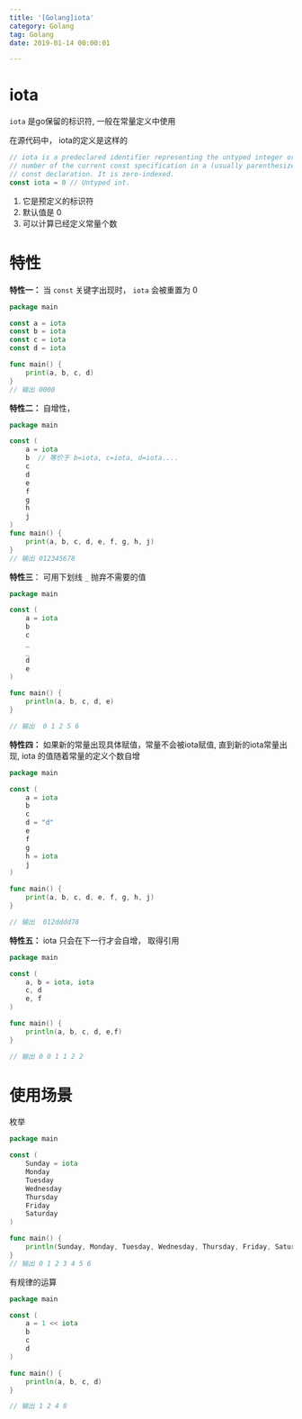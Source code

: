 ```yaml
---
title: '[Golang]iota'
category: Golang
tag: Golang
date: 2019-01-14 00:00:01

---
```






# iota

`iota`  是go保留的标识符, 一般在常量定义中使用

 在源代码中， iota的定义是这样的

```go
// iota is a predeclared identifier representing the untyped integer ordinal
// number of the current const specification in a (usually parenthesized)
// const declaration. It is zero-indexed.
const iota = 0 // Untyped int.
```

1. 它是预定义的标识符
2. 默认值是 0
3. 可以计算已经定义常量个数



# 特性



**特性一：**  当 `const` 关键字出现时， `iota` 会被重置为 0

```go
package main

const a = iota
const b = iota
const c = iota
const d = iota

func main() {
	print(a, b, c, d)
}
// 输出 0000
```

**特性二：**  自增性，

```go
package main

const (
	a = iota
	b  // 等价于 b=iota, c=iota, d=iota....
	c
	d
	e
	f
	g
	h
	j
)
func main() {
	print(a, b, c, d, e, f, g, h, j)
}
// 输出 012345678
```

**特性三**： 可用下划线 `_`  抛弃不需要的值

```go
package main

const (
	a = iota
	b
	c
	_
	_
	d
	e
)

func main() {
	println(a, b, c, d, e)
}

// 输出  0 1 2 5 6
```



**特性四：**  如果新的常量出现具体赋值，常量不会被iota赋值, 直到新的iota常量出现, iota 的值随着常量的定义个数自增

```go
package main

const (
	a = iota
	b
	c
	d = "d"
	e
	f
	g
	h = iota
	j
)

func main() {
	print(a, b, c, d, e, f, g, h, j)
}

// 输出  012dddd78
```

**特性五：** iota 只会在下一行才会自增， 取得引用

```go
package main

const (
	a, b = iota, iota
	c, d
	e, f
)

func main() {
	println(a, b, c, d, e,f)
}

// 输出 0 0 1 1 2 2
```



# 使用场景



枚举

```go
package main

const (
	Sunday = iota
	Monday
	Tuesday
	Wednesday
	Thursday
	Friday
	Saturday
)

func main() {
	println(Sunday, Monday, Tuesday, Wednesday, Thursday, Friday, Saturday)
}
// 输出 0 1 2 3 4 5 6
```

有规律的运算

```go
package main

const (
	a = 1 << iota
	b
	c
	d
)

func main() {
	println(a, b, c, d)
}

// 输出 1 2 4 8
```
